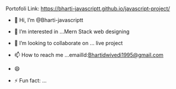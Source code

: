 
Portofoli Link: https://bharti-javascriptt.github.io/javascript-project/

- 👋 Hi, I’m @Bharti-javascriptt
- 👀 I’m interested in ...Mern Stack web designing
  
- 💞️ I’m looking to collaborate on ... live project
- 📫 How to reach me ...emailId:Bhartidwivedi1995@gmail.com
- 😄
- ⚡ Fun fact: ...

<!---
Bharti-javascriptt/Bharti-javascriptt is a ✨ special ✨ repository because its `README.md` (this file) appears on your GitHub profile.
You can click the Preview link to take a look at your changes.
--->
